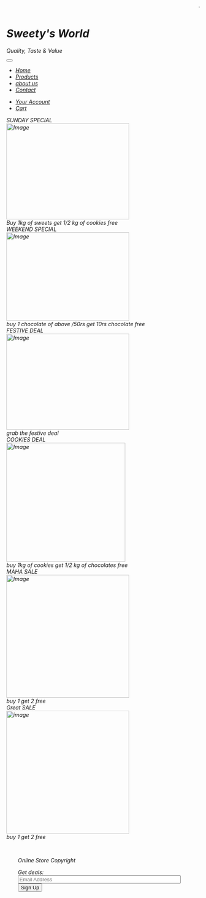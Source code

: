 <!DOCTYPE html>
<html>
<head>
<body>
<p><b><marquee>This is a sweet candy world where you can enjoy lotz of sweet and order it.For more details contact us through our website</marquee></b></p> </center>
</head>
  <link rel="stylesheet" href="https://maxcdn.bootstrapcdn.com/bootstrap/3.4.1/css/bootstrap.min.css">

<style>
    .navbar {
      margin-bottom: 50 px;
      border-radius: 1;
    }
.jumbotron {
      margin-bottom: auto;
    }  
    footer {
      
      padding: 30px;
    }
  </style>
</head>
<body>

<div class="jumbotron">
  <div class="container text-center">
    <h1><i>Sweety's World</h1>      
    <p> Quality, Taste & Value</p>
  </div>
</div>

<nav class="navbar navbar-inverse">
  <div class="container-fluid">
<div class="container-fluid">
    <div class="navbar-header">
      <button type="button" class="navbar-toggle" data-toggle="collapse" data-target="#myNavbar">
        <span class="icon-bar"></span>
        <span class="icon-bar"></span>
        <span class="icon-bar"></span>                       
      </button>
    </div>
    <div class="collapse navbar-collapse" id="myNavbar">
      <ul class="nav navbar-nav">
        <li class="active"><a href="home.html">Home</a></li>
        <li><a href="products.html">Products</a></li>
        <li><a href="about us.html">about us</a></li>
        <li><a href="contact us.html">Contact</a></li>
      </ul>
      <ul class="nav navbar-nav navbar-right">
        <li><a href="your account.html">Your Account</a></li>
        <li><a href="#">Cart</a></li>
      </ul>
    </div>
  </div>
</nav>

<div class="row">    
  <div class="container">
    <div class="col-sm-4">
      <div class="panel panel-primary">
        <div class="panel-heading">SUNDAY SPECIAL</div>
        <div class="panel-body"><img src="https://1.bp.blogspot.com/-7fmAA0uPphI/YYGwbz7P2sI/AAAAAAAApSE/ZLi0rxLOSD4Yh_2lQ5PcLeLe7kvgjxiwwCLcBGAsYHQ/s1005/20201116_231759.jpg" height="250" width="320" alt="Image"></div>
        <div class="panel-footer">Buy 1kg of sweets get 1/2 kg of cookies free</div>
      </div>
    </div>
<div class="row">
<div class="container">
    <div class="col-sm-4"> 
      <div class="panel panel-primary">
        <div class="panel-heading">WEEKEND SPECIAL</div>
        <div class="panel-body"><img src="https://png.pngtree.com/png-clipart/20190705/original/pngtree-weekend-specials-sale-banner-template-in-flat-style.-png-image_4343233.jpg" height="230" width=320" alt="Image"></div>
        <div class="panel-footer">buy 1 chocolate of above /50rs get 10rs chocolate free</div>
      </div>
    </div>
    <div class="col-sm-4"> 
      <div class="panel panel-primary">
        <div class="panel-heading">FESTIVE DEAL</div>
        <div class="panel-body"><img src="https://www.shutterstock.com/image-vector/festive-season-sale-offer-labelvector-260nw-1793567503.jpg" height="250" width="320" alt="Image"></div>
        <div class="panel-footer">grab the festive deal</div>
      </div>
    </div>
  </div>
</div>
<div class="container">    
  <div class="row">
    <div class="col-sm-4">
      <div class="panel panel-primary">
        <div class="panel-heading">COOKIES DEAL</div>
        <div class="panel-body"><img src="https://www.biggerbolderbaking.com/wp-content/uploads/2018/11/Soft-Sugar-Cookies-scaled.jpg" width="310" alt="Image"></div>
        <div class="panel-footer">buy 1kg of cookies get 1/2 kg of chocolates free</div>
      </div>
    </div>
    <div class="col-sm-4"> 
<div class="row">
      <div class="panel panel-primary">
        <div class="panel-heading">MAHA SALE</div>
        <div class="panel-body"><img src="https://static.india.com/wp-content/uploads/2022/10/Diwali-2022-10-Ways-to-Eat-Sweets-and-Not-Gain-Weight.jpg" width="320" alt="Image"></div>
        <div class="panel-footer">buy 1 get 2 free</div>
      </div>
      </div>
</div>
<div class="container">
<div class="row">
   <div class="col-sm-4">
      <div class="panel panel-primary">
        <div class="panel-heading">Great SALE</div>
        <div class="panel-body"><img src="https://static.toiimg.com/thumb/msid-93377601,width-400,resizemode-4/93377601.jpg" width="320" alt="image"></div>
        <div class="panel-footer">buy 1 get 2 free</div>
      </div>
      </div>
    </div>
  </div>
<footer class="container-fluid text-center">
  <p>Online Store Copyright</p>  
  <form class="form-inline">Get deals:
    <input type="email" class="form-control" size="50" placeholder="Email Address">
    <button type="button" class="btn btn-danger">Sign Up</button>
  </form>
</footer>

</body>
</html>

</body>
</html>
